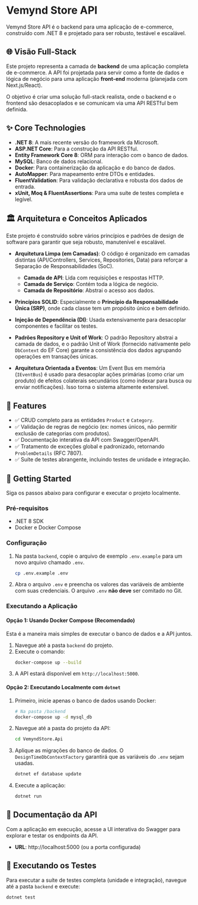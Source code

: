 # Vemynd Store API

Vemynd Store API é o backend para uma aplicação de e-commerce, construído com .NET 8 e projetado para ser robusto, testável e escalável.

## 🌐 Visão Full-Stack

Este projeto representa a camada de **backend** de uma aplicação completa de e-commerce. A API foi projetada para servir como a fonte de dados e lógica de negócio para uma aplicação **front-end** moderna (planejada com Next.js/React).

O objetivo é criar uma solução full-stack realista, onde o backend e o frontend são desacoplados e se comunicam via uma API RESTful bem definida.

## ✨ Core Technologies

- **.NET 8**: A mais recente versão do framework da Microsoft.
- **ASP.NET Core**: Para a construção da API RESTful.
- **Entity Framework Core 8**: ORM para interação com o banco de dados.
- **MySQL**: Banco de dados relacional.
- **Docker**: Para containerização da aplicação e do banco de dados.
- **AutoMapper**: Para mapeamento entre DTOs e entidades.
- **FluentValidation**: Para validação declarativa e robusta dos dados de entrada.
- **xUnit, Moq & FluentAssertions**: Para uma suíte de testes completa e legível.

## 🏛️ Arquitetura e Conceitos Aplicados

Este projeto é construído sobre vários princípios e padrões de design de software para garantir que seja robusto, manutenível e escalável.

- **Arquitetura Limpa (em Camadas)**: O código é organizado em camadas distintas (API/Controllers, Services, Repositories, Data) para reforçar a Separação de Responsabilidades (SoC).
  - **Camada de API**: Lida com requisições e respostas HTTP.
  - **Camada de Serviço**: Contém toda a lógica de negócio.
  - **Camada de Repositório**: Abstrai o acesso aos dados.

- **Princípios SOLID**: Especialmente o **Princípio da Responsabilidade Única (SRP)**, onde cada classe tem um propósito único e bem definido.

- **Injeção de Dependência (DI)**: Usada extensivamente para desacoplar componentes e facilitar os testes.

- **Padrões Repository e Unit of Work**: O padrão Repository abstrai a camada de dados, e o padrão Unit of Work (fornecido nativamente pelo `DbContext` do EF Core) garante a consistência dos dados agrupando operações em transações únicas.

- **Arquitetura Orientada a Eventos**: Um Event Bus em memória (`IEventBus`) é usado para desacoplar ações primárias (como criar um produto) de efeitos colaterais secundários (como indexar para busca ou enviar notificações). Isso torna o sistema altamente extensível.

## 🚀 Features

- ✅ CRUD completo para as entidades `Product` e `Category`.
- ✅ Validação de regras de negócio (ex: nomes únicos, não permitir exclusão de categorias com produtos).
- ✅ Documentação interativa da API com Swagger/OpenAPI.
- ✅ Tratamento de exceções global e padronizado, retornando `ProblemDetails` (RFC 7807).
- ✅ Suíte de testes abrangente, incluindo testes de unidade e integração.

## 🏁 Getting Started

Siga os passos abaixo para configurar e executar o projeto localmente.

### Pré-requisitos

- .NET 8 SDK
- Docker e Docker Compose

### Configuração

1.  Na pasta `backend`, copie o arquivo de exemplo `.env.example` para um novo arquivo chamado `.env`.
    ```bash
    cp .env.example .env
    ```

2.  Abra o arquivo `.env` e preencha os valores das variáveis de ambiente com suas credenciais. O arquivo `.env` **não deve** ser comitado no Git.

### Executando a Aplicação

#### Opção 1: Usando Docker Compose (Recomendado)

Esta é a maneira mais simples de executar o banco de dados e a API juntos.

1.  Navegue até a pasta `backend` do projeto.
2.  Execute o comando:
    ```bash
    docker-compose up --build
    ```
3.  A API estará disponível em `http://localhost:5000`.

#### Opção 2: Executando Localmente com `dotnet`

1.  Primeiro, inicie apenas o banco de dados usando Docker:
    ```bash
    # Na pasta /backend
    docker-compose up -d mysql_db
    ```
2.  Navegue até a pasta do projeto da API:
    ```bash
    cd VemyndStore.Api
    ```
3.  Aplique as migrações do banco de dados. O `DesignTimeDbContextFactory` garantirá que as variáveis do `.env` sejam usadas.
    ```bash
    dotnet ef database update
    ```
4.  Execute a aplicação:
    ```bash
    dotnet run
    ```

## 📖 Documentação da API

Com a aplicação em execução, acesse a UI interativa do Swagger para explorar e testar os endpoints da API.

- **URL**: http://localhost:5000 (ou a porta configurada)

## 🧪 Executando os Testes

Para executar a suíte de testes completa (unidade e integração), navegue até a pasta `backend` e execute:

```bash
dotnet test
```
